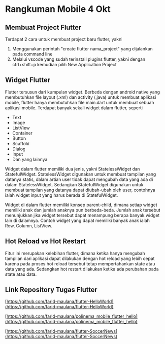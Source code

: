 Rangkuman Mobile 4 Okt
==

Membuat Project Flutter
--
Terdapat 2 cara untuk membuat project baru flutter, yakni
1. Menggunakan perintah "create flutter nama_project" yang dijalankan pada command line
2. Melalui vscode yang sudah terinstall plugins flutter, yakni dengan ctrl+shift+p kemudian pilih New Application Project

Widget Flutter
--
Flutter tersusun dari kumpulan widget. Berbeda dengan android native yang membutuhkan file layout (.xml) dan activity (.java) untuk membuat aplikasi mobile, flutter hanya membutuhkan file main.dart untuk membuat sebuah aplikasi mobile. 
Terdapat banyak sekali widget dalam flutter, seperti
- Text
- Image
- ListView
- Container
- Button
- Scaffold
- Dialog
- Input
- Dan yang lainnya

Widget dalam flutter memiliki dua jenis, yakni StatelessWidget dan StatefulWidget. StatelessWidget digunakan untuk membuat tampilan yang datanya statis, dalam artian user tidak dapat mengubah data yang ada di dalam StatelessWidget. Sedangkan StatefulWidget digunakan untuk membuat tampilan yang datanya dapat diubah-ubah oleh user, contohnya ialah widget input yang harus berada di StatefulWidget.

Widget di dalam flutter memiliki konsep parent-child, dimana setiap widget memiliki anak dan jumlah anaknya pun berbeda-beda. Jumlah anak tersebut menunjukkan jika widget tersebut dapat menampung berapa banyak widget lain di dalamnya. Contoh widget yang dapat memiliki banyak anak ialah Row, Column, ListView. 

Hot Reload vs Hot Restart
--
Fitur ini merupakan kelebihan flutter, dimana ketika hanya mengubah tampilan dari aplikasi dapat dilakukan dengan hot reload yang lebih cepat karena pada proses hot reload tersebut tetap mempertahankan state atau data yang ada. Sedangkan hot restart dilakukan ketika ada perubahan pada state atau data.

Link Repository Tugas Flutter
--
[https://github.com/farid-maulana/flutter-HelloWorld](https://github.com/farid-maulana/flutter-HelloWorld)

[https://github.com/farid-maulana/polinema_mobile_flutter_hello](https://github.com/farid-maulana/polinema_mobile_flutter_hello)

[https://github.com/farid-maulana/flutter-SoccerNews](https://github.com/farid-maulana/flutter-SoccerNews)
